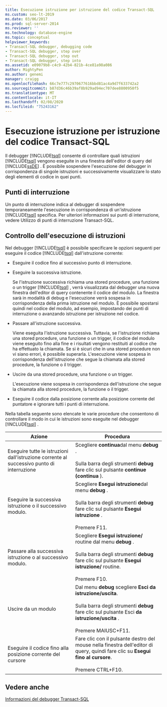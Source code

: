 ```yaml
---
title: Esecuzione istruzione per istruzione del codice Transact-SQL
ms.custom: seo-lt-2019
ms.date: 03/06/2017
ms.prod: sql-server-2014
ms.reviewer: ''
ms.technology: database-engine
ms.topic: conceptual
helpviewer_keywords:
- Transact-SQL debugger, debugging code
- Transact-SQL debugger, step over
- Transact-SQL debugger, step out
- Transact-SQL debugger, step into
ms.assetid: e09079b8-c4c9-42b4-821b-4ce81a98a086
author: MightyPen
ms.author: genemi
manager: craigg
ms.openlocfilehash: 66c7e777c2970677616bbd81ac4a9d7f633742a2
ms.sourcegitcommit: b87d36c46b39af8b929ad94ec707dee8800950f5
ms.translationtype: MT
ms.contentlocale: it-IT
ms.lasthandoff: 02/08/2020
ms.locfileid: "75243162"
---
```

# <a name="step-through-transact-sql-code"></a>Esecuzione istruzione per istruzione del codice Transact-SQL
  Il debugger [!INCLUDE[tsql](../../includes/tsql-md.md)] consente di controllare quali istruzioni [!INCLUDE[tsql](../../includes/tsql-md.md)] vengono eseguite in una finestra dell'editor di query del [!INCLUDE[ssDE](../../includes/ssde-md.md)] . È possibile sospendere l'esecuzione del debugger in corrispondenza di singole istruzioni e successivamente visualizzare lo stato degli elementi di codice in quei punti.  
  
## <a name="breakpoints"></a>Punti di interruzione  
 Un punto di interruzione indica al debugger di sospendere temporaneamente l'esecuzione in corrispondenza di un'istruzione [!INCLUDE[tsql](../../includes/tsql-md.md)] specifica. Per ulteriori informazioni sui punti di interruzione, vedere Utilizzo di punti di interruzione Transact-SQL.  
  
## <a name="controlling-statement-execution"></a>Controllo dell'esecuzione di istruzioni  
 Nel debugger [!INCLUDE[tsql](../../includes/tsql-md.md)] è possibile specificare le opzioni seguenti per eseguire il codice [!INCLUDE[tsql](../../includes/tsql-md.md)] dall'istruzione corrente:  
  
-   Eseguire il codice fino al successivo punto di interruzione.  
  
-   Eseguire la successiva istruzione.  
  
     Se l'istruzione successiva richiama una stored procedure, una funzione o un trigger [!INCLUDE[tsql](../../includes/tsql-md.md)] , verrà visualizzata dal debugger una nuova finestra dell'editor di query contenente il codice del modulo. La finestra sarà in modalità di debug e l'esecuzione verrà sospesa in corrispondenza della prima istruzione nel modulo. È possibile spostarsi quindi nel codice del modulo, ad esempio, impostando dei punti di interruzione o avanzando istruzione per istruzione nel codice.  
  
-   Passare all'istruzione successiva.  
  
     Viene eseguita l'istruzione successiva. Tuttavia, se l'istruzione richiama una stored procedure, una funzione o un trigger, il codice del modulo viene eseguito fino alla fine e i risultati vengono restituiti al codice che ha effettuato la chiamata. Se si è sicuri che in una stored procedure non vi siano errori, è possibile superarla. L'esecuzione viene sospesa in corrispondenza dell'istruzione che segue la chiamata alla stored procedure, la funzione o il trigger.  
  
-   Uscire da una stored procedure, una funzione o un trigger.  
  
     L'esecuzione viene sospesa in corrispondenza dell'istruzione che segue la chiamata alla stored procedure, la funzione o il trigger.  
  
-   Eseguire il codice dalla posizione corrente alla posizione corrente del puntatore e ignorare tutti i punti di interruzione.  
  
 Nella tabella seguente sono elencate le varie procedure che consentono di controllare il modo in cui le istruzioni sono eseguite nel debugger [!INCLUDE[tsql](../../includes/tsql-md.md)] .  
  
|Azione|Procedura|  
|------------|---------------|  
|Eseguire tutte le istruzioni dall'istruzione corrente al successivo punto di interruzione|Scegliere **continua**dal menu **debug** .<br /><br /> Sulla barra degli strumenti **debug** fare clic sul pulsante **continue (continua** ).|  
|Eseguire la successiva istruzione o il successivo modulo.|Scegliere **Esegui istruzione**dal menu **debug** .<br /><br /> Sulla barra degli strumenti **debug** fare clic sul pulsante **Esegui istruzione** .<br /><br /> Premere F11.|  
|Passare alla successiva istruzione o al successivo modulo.|Scegliere **Esegui istruzione/** routine dal menu **debug** .<br /><br /> Sulla barra degli strumenti **debug** fare clic sul pulsante **Esegui istruzione/** routine.<br /><br /> Premere F10.|  
|Uscire da un modulo|Dal menu **debug** scegliere **Esci da istruzione/uscita**.<br /><br /> Sulla barra degli strumenti **debug** fare clic sul pulsante Esci **da istruzione/uscita** .<br /><br /> Premere MAIUSC+F11.|  
|Eseguire il codice fino alla posizione corrente del cursore|Fare clic con il pulsante destro del mouse nella finestra dell'editor di query, quindi fare clic su **Esegui fino al cursore**.<br /><br /> Premere CTRL+F10.|  
  
## <a name="see-also"></a>Vedere anche  
 [Informazioni del debugger Transact-SQL](transact-sql-debugger-information.md)  
  
  
